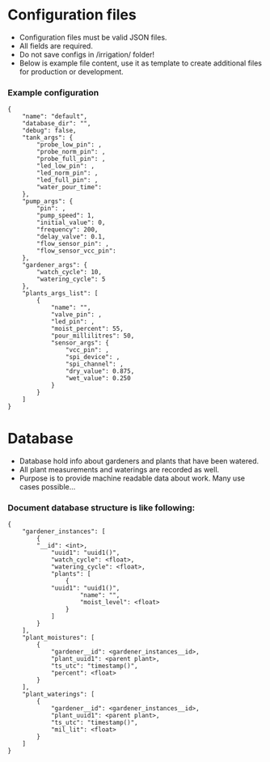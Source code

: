 # Configuration files

* Configuration files must be valid JSON files.
* All fields are required.
* Do not save configs in /irrigation/ folder!
* Below is example file content, use it as template to create additional files for production or development.

### Example configuration
```
{
    "name": "default",
    "database_dir": "",
    "debug": false,
    "tank_args": {
        "probe_low_pin": ,
        "probe_norm_pin": ,
        "probe_full_pin": ,
        "led_low_pin": ,
        "led_norm_pin": ,
        "led_full_pin": ,
        "water_pour_time":
    },
    "pump_args": {
        "pin": ,
        "pump_speed": 1,
        "initial_value": 0,
        "frequency": 200,
        "delay_valve": 0.1,
        "flow_sensor_pin": ,
        "flow_sensor_vcc_pin":
    },
    "gardener_args": {
        "watch_cycle": 10,
        "watering_cycle": 5
    },
    "plants_args_list": [
        {
            "name": "",
            "valve_pin": ,
            "led_pin": ,
            "moist_percent": 55,
            "pour_millilitres": 50,
            "sensor_args": {
                "vcc_pin": ,
                "spi_device": ,
                "spi_channel": ,
                "dry_value": 0.875,
                "wet_value": 0.250
            }
        }
    ]
}
```

# Database

* Database hold info about gardeners and plants that have been watered.
* All plant measurements and waterings are recorded as well.
* Purpose is to provide machine readable data about work. Many use cases possible...

### Document database structure is like following:
```
{
    "gardener_instances": [
        {
        "__id": <int>,
            "uuid1": "uuid1()",
            "watch_cycle": <float>,
            "watering_cycle": <float>,
            "plants": [
                {
            "uuid1": "uuid1()",
                    "name": "",
                    "moist_level": <float>
                }
            ]
        }
    ],
    "plant_moistures": [
        {
            "gardener__id": <gardener_instances__id>,
            "plant_uuid1": <parent plant>,
            "ts_utc": "timestamp()",
            "percent": <float>
        }
    ],
    "plant_waterings": [
        {
            "gardener__id": <gardener_instances__id>,
            "plant_uuid1": <parent plant>,
            "ts_utc": "timestamp()",
            "mil_lit": <float>
        }
    ]
}
```
